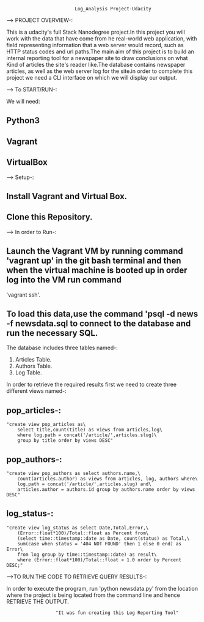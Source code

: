 							 Log_Analysis Project-Udacity

--> PROJECT OVERVIEW-:

This is a udacity's full Stack Nanodegree project.In this project you will work with the data that have come from he real-world web application, with field representing 
information that a web server would record, such as HTTP status codes and url paths.The main aim of this project is to build an internal reporting tool for a newspaper 
site to draw conclusions on what Kind of articles the site's reader like.The database contains newspaper articles, as well as the web server log for the site.in order
to complete this project we need a CLI interface on which we will display our output.

--> To START/RUN-:

We will need:

## Python3
## Vagrant
## VirtualBox

--> Setup-:
## Install Vagrant and Virtual Box.
## Clone this Repository.

--> In order to Run-:

## Launch the Vagrant VM by running command 'vagrant up' in the git bash terminal and then when the virtual machine is booted up in order log into the VM run command 
   'vagrant ssh'.

## To load this data,use the command 'psql -d news -f newsdata.sql to connect to the database and run the necessary SQL.

The database includes three tables named-:

1. Articles Table.
2. Authors Table.
3. Log Table.

In order to retrieve the required results first we need to create three different views named-:

## pop_articles-:
	"create view pop_articles as\
        select title,count(title) as views from articles,log\
        where log.path = concat('/article/',articles.slug)\
        group by title order by views DESC" 

## pop_authors-:
	"create view pop_authors as select authors.name,\
        count(articles.author) as views from articles, log, authors where\
        log.path = concat('/article/',articles.slug) and\
        articles.author = authors.id group by authors.name order by views DESC"

## log_status-:
	"create view log_status as select Date,Total,Error,\
        (Error::float*100)/Total::float as Percent from\
        (select time::timestamp::date as Date, count(status) as Total,\
        sum(case when status = '404 NOT FOUND' then 1 else 0 end) as Error\
        from log group by time::timestamp::date) as result\
        where (Error::float*100)/Total::float > 1.0 order by Percent DESC;"


-->TO RUN THE CODE TO RETRIEVE QUERY RESULTS-:

In order to execute the program, run 'python newsdata.py' from the location where the project is being located from the command line and hence 
RETRIEVE THE OUTPUT.

					  "It was fun creating this Log Reporting Tool" 

  


 